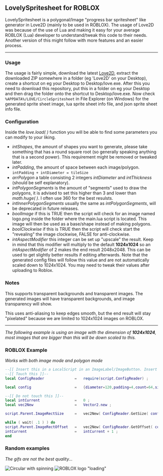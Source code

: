## LovelySpritesheet for ROBLOX

LovelySpritesheet is a polygonal/Image "progress bar spritesheet" like generator in Love2D (mainly to be used in ROBLOX). The usage of Love2D was because of the use of Lua and making it easy for your average ROBLOX (Lua) developer to understand/tweak this code to their needs. Another version of this might follow with more features and an easier process.



----------
### Usage
The usage is fairly simple, download the latest [Love2D](https://love2d.org/), extract the downloaded ZIP somewhere in a folder (eg 'Love2D' on your Desktop), create a shortcut on eg your Desktop to Desktop/love.exe. After this you need to download this repository, put this in a folder on eg your Desktop and then drag the folder onto the shortcut to Desktop/love.exe. Now check  `%APPDATA%/LOVE/CircleSpritesheet` in File Explorer (on Windows) for the generated sprite sheet image, lua sprite sheet info file, and json sprite sheet info file.

### Configuration
Inside the *love.load( )* function you will be able to find some parameters you can modify to your liking.

 - *intShapes*, the amount of shapes you want to generate, please take something that has a round square root (so generally speaking anything that is a second power). This requirement might be removed or tweaked later.
 - *intPadding*, the amount of space between each image/polygon. `intPadding + intDiameter = tileSize`
 - *arrPolygon* a table consisting 2 integers *intDiameter* and *intThickness* (should be self explanatory).
 - *intPolygonSegments* is the amount of "segments" used to draw the polygons, it is advised to set this higher than 3 and lower than *math.huge( )*. I often use 360 for the best resulsts.
 - *intInnerPolygonSegments* usually the same as *intPolygonSegments*, will be deprecated in future releases.
 - *boolImage* if this is TRUE then the script will check for an image named logo.png inside the folder where the main.lua script is located. This image will then be used as a base/shape instead of making polygons.
  - *boolClockwise* if this is TRUE then the script will check start the "revealing" the image clockwise, FALSE for anti-clockwise.
 - *intAspectModifier* this integer can be set up "upscale" the result. Keep in mind that this modifier will multiply to the default **1024x1024** so an *intAspectModifier* of 2 makes the end result 2048x2048. This can be used to get slightly better results if editing afterwards. Note that the generated config files will follow this value and are not automatically scaled down to 1024x1024. You may need to tweak their values after uploading to Roblox.


### **Notes**
This supports transparent backgrounds and transparent images. The generated images will have transparent backgrounds, and image transparency will show.

This uses anti-aliasing to keep edges smooth, but the end result will stay "pixelated" because we are limited to 1024x1024 images on ROBLOX.

----------

*The following example is using an image with the dimension of **1024x1024**, most images that are bigger than this will be down scaled to this.*

### ROBLOX Example
*Works with both image mode and polygon mode*

```lua
--[[ Insert this in a LocalScript in an ImageLabel/ImageButton. Insert ConfigReader into the LocalScript as a ModuleScript. ]]--
--[[ Touch this ]]--
local ConfigReader				=	require(script.ConfigReader) ;

local config					=	{diameter=120,padding=4,count=64,size=1024} ; -- The generated lua export file contents

--[[ Do not touch this ]]--
local intCurrent				=	0 ;
local vec2New					=	Vector2.new ;

script.Parent.ImageRectSize		=	vec2New( ConfigReader.GetSize( config ) ) ;

while ( wait( .1 ) ) do
script.Parent.ImageRectOffset	=	vec2New( ConfigReader.GetOffset( config, intCurrent ) ) ;
intCurrent 						=	intCurrent + 1 ;
end
```

### Random examples
*The gifs are not the best quality...*

![Circular with spinning](https://i.gyazo.com/d664a1721a81749abcc40df780cb4315.gif)
![ROBLOX logo "loading"](https://i.gyazo.com/9f5b124311d13df3405fc5a2f0f338f8.gif)
